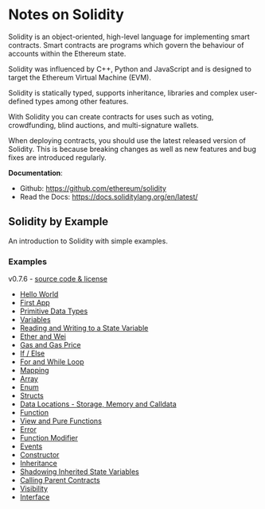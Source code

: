 # Notes on Solidity  
Solidity is an object-oriented, high-level language for implementing smart contracts. Smart contracts are programs which govern the behaviour of accounts within the Ethereum state.  

Solidity was influenced by C++, Python and JavaScript and is designed to target the Ethereum Virtual Machine (EVM).  

Solidity is statically typed, supports inheritance, libraries and complex user-defined types among other features.  

With Solidity you can create contracts for uses such as voting, crowdfunding, blind auctions, and multi-signature wallets.  

When deploying contracts, you should use the latest released version of Solidity. This is because breaking changes as well as new features and bug fixes are introduced regularly.  

**Documentation**:  
* Github: https://github.com/ethereum/solidity
* Read the Docs: https://docs.soliditylang.org/en/latest/


## Solidity by Example  
An introduction to Solidity with simple examples.  

### Examples
v0.7.6 - [source code & license](https://github.com/solidity-by-example/solidity-by-example.github.io)  
* [Hello World](./src/0.7/00_hello-world)
* [First App](./src/0.7/01_first-app)
* [Primitive Data Types](./src/0.7/02_primitives)
* [Variables](./src/0.7/03_variables)
* [Reading and Writing to a State Variable](./src/0.7/04_state-variables)
* [Ether and Wei](./src/0.7/05_ether-units)
* [Gas and Gas Price](./src/0.7/06_gas)
* [If / Else](./src/0.7/07_if-else)
* [For and While Loop](./src/0.7/08_loops)
* [Mapping](./src/0.7/09_mapping)
* [Array](./src/0.7/10_array)
* [Enum](./src/0.7/11_enum)
* [Structs](./src/0.7/12_structs)
* [Data Locations - Storage, Memory and Calldata](./src/0.7/13_data-locations)
* [Function](./src/0.7/14_function)
* [View and Pure Functions](./src/0.7/15_view-and-pure-functions)
* [Error](./src/0.7/16_error)
* [Function Modifier](./src/0.7/17_function-modifier)
* [Events](./src/0.7/18_events)
* [Constructor](./src/0.7/19_constructor)
* [Inheritance](./src/0.7/20_inheritance)
* [Shadowing Inherited State Variables](./src/0.7/21_shadowing-inherited-state-variables)
* [Calling Parent Contracts](./src/0.7/22_calling-parent-contracts)
* [Visibility](./src/0.7/23_visibility)
* [Interface](./src/0.7/24_interface)